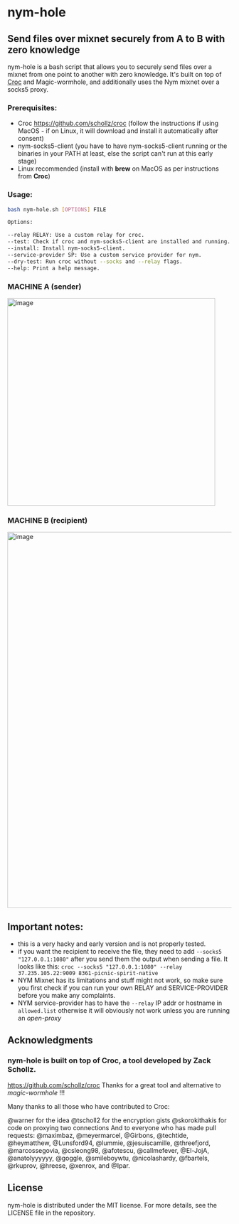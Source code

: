 # nym-hole

## Send files over mixnet securely from A to B with zero knowledge

nym-hole is a bash script that allows you to securely send files over a mixnet from one point to another with zero knowledge. It's built on top of [Croc](https://github.com/schollz/croc) and Magic-wormhole, and additionally uses the Nym mixnet over a socks5 proxy.

### Prerequisites:

- Croc https://github.com/schollz/croc (follow the instructions if using MacOS - if on Linux, it will download and install it automatically after consent)
- nym-socks5-client (you have to have nym-socks5-client running or the binaries in your PATH at least, else the script can't run at this early stage)
- Linux recommended (install with **brew** on MacOS as per instructions from **Croc**)

### Usage:

```bash
bash nym-hole.sh [OPTIONS] FILE

Options:

--relay RELAY: Use a custom relay for croc.
--test: Check if croc and nym-socks5-client are installed and running.
--install: Install nym-socks5-client.
--service-provider SP: Use a custom service provider for nym.
--dry-test: Run croc without --socks and --relay flags.
--help: Print a help message.

```
### MACHINE A (sender)
<img width="467" alt="image" src="https://github.com/gyrusdentatus/nym-hole/assets/33793809/947d5b89-453e-4dfd-b491-73c211b5f081">

### MACHINE B (recipient)

<img width="846" alt="image" src="https://github.com/gyrusdentatus/nym-hole/assets/33793809/bfcb6edb-63bb-4e63-9f3b-afdc49b6a93a">

## Important notes: 

- this is a very hacky and early version and is not properly tested. 
- if you want the recipient to receive the file, they need to add `--socks5 "127.0.0.1:1080"` after you send them the output when sending a file. It looks like this: `croc --socks5 "127.0.0.1:1080" --relay 37.235.105.22:9009 8361-picnic-spirit-native` 
- NYM Mixnet has its limitations and stuff might not work, so make sure you first check if you can run your own RELAY and SERVICE-PROVIDER before you make any complaints.
- NYM service-provider has to have the `--relay` IP addr or hostname in `allowed.list` otherwise it will obviously not work unless you are running an *open-proxy* 
## Acknowledgments
### nym-hole is built on top of Croc, a tool developed by Zack Schollz.
https://github.com/schollz/croc Thanks for a great tool and alternative to *magic-wormhole* !!!


Many thanks to all those who have contributed to Croc:

@warner for the idea
@tscholl2 for the encryption gists
@skorokithakis for code on proxying two connections
And to everyone who has made pull requests: @maximbaz, @meyermarcel, @Girbons, @techtide, @heymatthew, @Lunsford94, @lummie, @jesuiscamille, @threefjord, @marcossegovia, @csleong98, @afotescu, @callmefever, @El-JojA, @anatolyyyyyy, @goggle, @smileboywtu, @nicolashardy, @fbartels, @rkuprov, @hreese, @xenrox, and @Ipar.

## License
nym-hole is distributed under the MIT license. For more details, see the LICENSE file in the repository.
